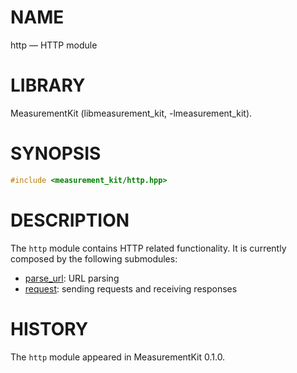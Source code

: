 # NAME
http &mdash; HTTP module

# LIBRARY
MeasurementKit (libmeasurement_kit, -lmeasurement_kit).

# SYNOPSIS
```C++
#include <measurement_kit/http.hpp>
```

# DESCRIPTION

The `http` module contains HTTP related functionality. It is currently
composed by the following submodules:

- [parse_url](http/parse_url.md): URL parsing
- [request](http/request.md): sending requests and receiving responses

# HISTORY

The `http` module appeared in MeasurementKit 0.1.0.
